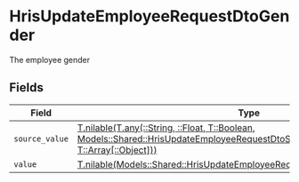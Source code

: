 # HrisUpdateEmployeeRequestDtoGender

The employee gender


## Fields

| Field                                                                                                                                                                                                          | Type                                                                                                                                                                                                           | Required                                                                                                                                                                                                       | Description                                                                                                                                                                                                    |
| -------------------------------------------------------------------------------------------------------------------------------------------------------------------------------------------------------------- | -------------------------------------------------------------------------------------------------------------------------------------------------------------------------------------------------------------- | -------------------------------------------------------------------------------------------------------------------------------------------------------------------------------------------------------------- | -------------------------------------------------------------------------------------------------------------------------------------------------------------------------------------------------------------- |
| `source_value`                                                                                                                                                                                                 | [T.nilable(T.any(::String, ::Float, T::Boolean, Models::Shared::HrisUpdateEmployeeRequestDtoSchemasGender4, T::Array[::Object]))](../../models/shared/hrisupdateemployeerequestdtoschemasgendersourcevalue.md) | :heavy_minus_sign:                                                                                                                                                                                             | N/A                                                                                                                                                                                                            |
| `value`                                                                                                                                                                                                        | [T.nilable(Models::Shared::HrisUpdateEmployeeRequestDtoSchemasGenderValue)](../../models/shared/hrisupdateemployeerequestdtoschemasgendervalue.md)                                                             | :heavy_minus_sign:                                                                                                                                                                                             | N/A                                                                                                                                                                                                            |